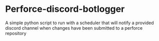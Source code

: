 # Perforce-discord-botlogger
A simple python script to run with a scheduler that will notify a provided discord channel when changes have been submitted to a perforce repository
